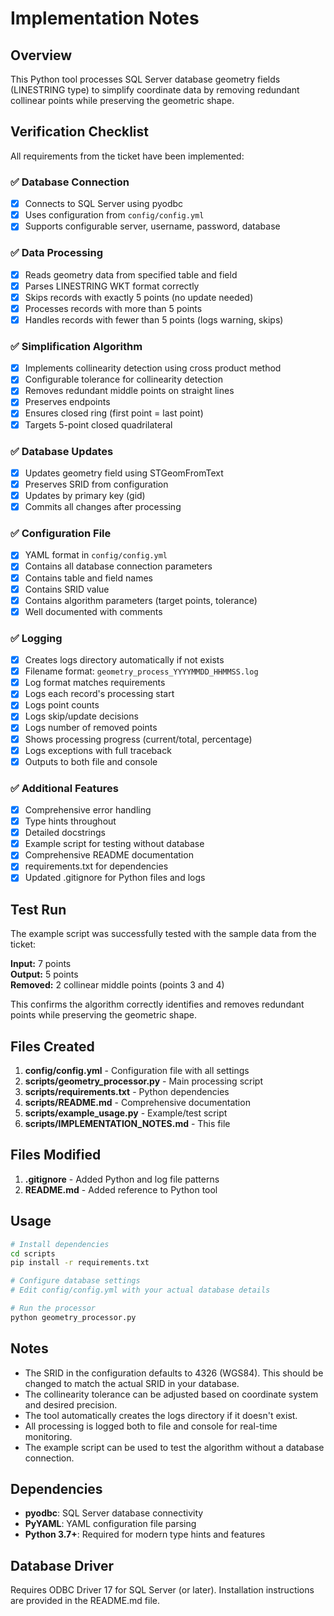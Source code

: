 # Implementation Notes

## Overview

This Python tool processes SQL Server database geometry fields (LINESTRING type) to simplify coordinate data by removing redundant collinear points while preserving the geometric shape.

## Verification Checklist

All requirements from the ticket have been implemented:

### ✅ Database Connection
- [x] Connects to SQL Server using pyodbc
- [x] Uses configuration from `config/config.yml`
- [x] Supports configurable server, username, password, database

### ✅ Data Processing
- [x] Reads geometry data from specified table and field
- [x] Parses LINESTRING WKT format correctly
- [x] Skips records with exactly 5 points (no update needed)
- [x] Processes records with more than 5 points
- [x] Handles records with fewer than 5 points (logs warning, skips)

### ✅ Simplification Algorithm
- [x] Implements collinearity detection using cross product method
- [x] Configurable tolerance for collinearity detection
- [x] Removes redundant middle points on straight lines
- [x] Preserves endpoints
- [x] Ensures closed ring (first point = last point)
- [x] Targets 5-point closed quadrilateral

### ✅ Database Updates
- [x] Updates geometry field using STGeomFromText
- [x] Preserves SRID from configuration
- [x] Updates by primary key (gid)
- [x] Commits all changes after processing

### ✅ Configuration File
- [x] YAML format in `config/config.yml`
- [x] Contains all database connection parameters
- [x] Contains table and field names
- [x] Contains SRID value
- [x] Contains algorithm parameters (target points, tolerance)
- [x] Well documented with comments

### ✅ Logging
- [x] Creates logs directory automatically if not exists
- [x] Filename format: `geometry_process_YYYYMMDD_HHMMSS.log`
- [x] Log format matches requirements
- [x] Logs each record's processing start
- [x] Logs point counts
- [x] Logs skip/update decisions
- [x] Logs number of removed points
- [x] Shows processing progress (current/total, percentage)
- [x] Logs exceptions with full traceback
- [x] Outputs to both file and console

### ✅ Additional Features
- [x] Comprehensive error handling
- [x] Type hints throughout
- [x] Detailed docstrings
- [x] Example script for testing without database
- [x] Comprehensive README documentation
- [x] requirements.txt for dependencies
- [x] Updated .gitignore for Python files and logs

## Test Run

The example script was successfully tested with the sample data from the ticket:

**Input:** 7 points  
**Output:** 5 points  
**Removed:** 2 collinear middle points (points 3 and 4)

This confirms the algorithm correctly identifies and removes redundant points while preserving the geometric shape.

## Files Created

1. **config/config.yml** - Configuration file with all settings
2. **scripts/geometry_processor.py** - Main processing script
3. **scripts/requirements.txt** - Python dependencies
4. **scripts/README.md** - Comprehensive documentation
5. **scripts/example_usage.py** - Example/test script
6. **scripts/IMPLEMENTATION_NOTES.md** - This file

## Files Modified

1. **.gitignore** - Added Python and log file patterns
2. **README.md** - Added reference to Python tool

## Usage

```bash
# Install dependencies
cd scripts
pip install -r requirements.txt

# Configure database settings
# Edit config/config.yml with your actual database details

# Run the processor
python geometry_processor.py
```

## Notes

- The SRID in the configuration defaults to 4326 (WGS84). This should be changed to match the actual SRID in your database.
- The collinearity tolerance can be adjusted based on coordinate system and desired precision.
- The tool automatically creates the logs directory if it doesn't exist.
- All processing is logged both to file and console for real-time monitoring.
- The example script can be used to test the algorithm without a database connection.

## Dependencies

- **pyodbc**: SQL Server database connectivity
- **PyYAML**: YAML configuration file parsing
- **Python 3.7+**: Required for modern type hints and features

## Database Driver

Requires ODBC Driver 17 for SQL Server (or later). Installation instructions are provided in the README.md file.

